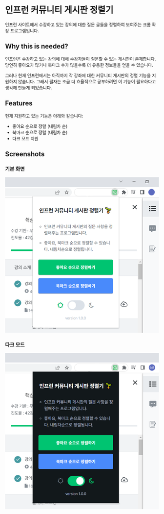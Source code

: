 # 인프런 커뮤니티 게시판 정렬기

인프런 사이트에서 수강하고 있는 강의에 대한 질문 글들을 정렬하여 보여주는 크롬 확장 프로그램입니다.

## Why this is needed?

인프런은 수강하고 있는 강의에 대해 수강자들이 질문할 수 있는 게시판이 존재합니다.
당연히 좋아요가 많거나 북마크 수가 많을수록 더 유용한 정보들을 얻을 수 있습니다.

그러나 현재 인프런에서는 아직까지
각 강좌에 대한 커뮤니티 게시판의 정렬 기능을 지원하지 않습니다.
그래서 필자는 조금 더 효율적으로 공부하려면 이 기능이 필요하다고 생각해 만들게 되었습니다.

## Features

현재 지원하고 있는 기능은 아래와 같습니다:

- 좋아요 순으로 정렬 (내림차 순)
- 북마크 순으로 정렬 (내림차 순)
- 다크 모드 지원

## Screenshots

### 기본 화면

![기본](./images/screenshots/cover.png)

### 다크 모드

![다크모드](./images/screenshots/cover2.png)

